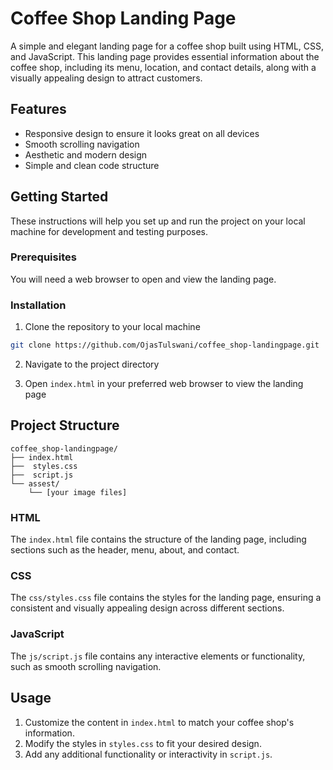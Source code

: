

# Coffee Shop Landing Page

A simple and elegant landing page for a coffee shop built using HTML, CSS, and JavaScript. This landing page provides essential information about the coffee shop, including its menu, location, and contact details, along with a visually appealing design to attract customers.

## Features

- Responsive design to ensure it looks great on all devices
- Smooth scrolling navigation
- Aesthetic and modern design
- Simple and clean code structure

## Getting Started

These instructions will help you set up and run the project on your local machine for development and testing purposes.

### Prerequisites

You will need a web browser to open and view the landing page.

### Installation

1. Clone the repository to your local machine

```bash
git clone https://github.com/OjasTulswani/coffee_shop-landingpage.git
```

2. Navigate to the project directory



3. Open `index.html` in your preferred web browser to view the landing page

## Project Structure

```
coffee_shop-landingpage/
├── index.html
├──  styles.css
├──  script.js
└── assest/
    └── [your image files]
```

### HTML

The `index.html` file contains the structure of the landing page, including sections such as the header, menu, about, and contact.

### CSS

The `css/styles.css` file contains the styles for the landing page, ensuring a consistent and visually appealing design across different sections.

### JavaScript

The `js/script.js` file contains any interactive elements or functionality, such as smooth scrolling navigation.

## Usage

1. Customize the content in `index.html` to match your coffee shop's information.
2. Modify the styles in `styles.css` to fit your desired design.
3. Add any additional functionality or interactivity in `script.js`.
